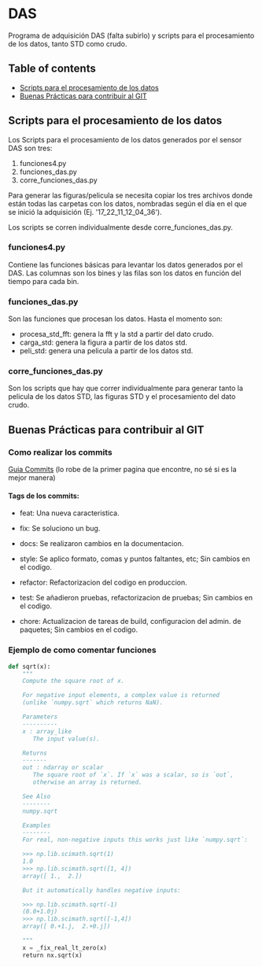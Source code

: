 # DAS
Programa de adquisición DAS (falta subirlo) y scripts para el procesamiento de los datos, tanto STD como crudo.

## Table of contents
* [Scripts para el procesamiento de los datos](#scripts)
* [Buenas Prácticas para contribuir al GIT](#buenaspracticas)


## Scripts para el procesamiento de los datos <a name="scripts"></a>

Los Scripts para el procesamiento de los datos generados por el sensor DAS son tres:
1. funciones4.py
2. funciones_das.py
3. corre_funciones_das.py

Para generar las figuras/pelicula se necesita copiar los tres archivos donde están todas las carpetas con los datos, nombradas según el día en el que se inició la adquisición (Ej. '17_22_11_12_04_36').

Los scripts se corren individualmente desde corre_funciones_das.py.

### funciones4.py

Contiene las funciones básicas para levantar los datos generados por el DAS. Las columnas son los bines y las filas son los datos en función del tiempo para cada bin.

### funciones_das.py

Son las funciones que procesan los datos. Hasta el momento son:
- procesa_std_fft: genera la fft y la std a partir del dato crudo.
- carga_std: genera la figura a partir de los datos std.
- peli_std: genera una pelicula a partir de los datos std.

### corre_funciones_das.py

Son los scripts que hay que correr individualmente para generar tanto la pelicula de los datos STD, las figuras STD y el procesamiento del dato crudo.




## Buenas Prácticas para contribuir al GIT  <a name="buenaspracticas"></a>

### Como realizar los commits
[Guia Commits](https://codigofacilito.com/articulos/buenas-practicas-en-commits-de-git)
(lo robe de la primer pagina que encontre, no sé si es la mejor manera)

#### Tags de los commits:

- feat: Una nueva caracteristica.

- fix: Se soluciono un bug.

- docs: Se realizaron cambios en la documentacion.

- style: Se aplico formato, comas y puntos faltantes, etc; Sin cambios en el codigo.

- refactor: Refactorizacion del codigo en produccion.

- test: Se añadieron pruebas, refactorizacion de pruebas; Sin cambios en el codigo.

- chore: Actualizacion de tareas de build, configuracion del admin. de paquetes; Sin cambios en el codigo.


### Ejemplo de como comentar funciones
```python
def sqrt(x):
    """
    Compute the square root of x.

    For negative input elements, a complex value is returned
    (unlike `numpy.sqrt` which returns NaN).

    Parameters
    ----------
    x : array_like
       The input value(s).

    Returns
    -------
    out : ndarray or scalar
       The square root of `x`. If `x` was a scalar, so is `out`,
       otherwise an array is returned.

    See Also
    --------
    numpy.sqrt

    Examples
    --------
    For real, non-negative inputs this works just like `numpy.sqrt`:

    >>> np.lib.scimath.sqrt(1)
    1.0
    >>> np.lib.scimath.sqrt([1, 4])
    array([ 1.,  2.])

    But it automatically handles negative inputs:

    >>> np.lib.scimath.sqrt(-1)
    (0.0+1.0j)
    >>> np.lib.scimath.sqrt([-1,4])
    array([ 0.+1.j,  2.+0.j])

    """
    x = _fix_real_lt_zero(x)
    return nx.sqrt(x)
```

